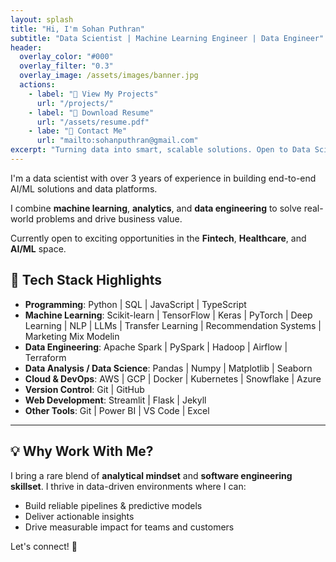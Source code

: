 ```yaml
---
layout: splash
title: "Hi, I'm Sohan Puthran"
subtitle: "Data Scientist | Machine Learning Engineer | Data Engineer"
header:
  overlay_color: "#000"
  overlay_filter: "0.3"
  overlay_image: /assets/images/banner.jpg
  actions:
    - label: "💼 View My Projects"
      url: "/projects/"
    - label: "📄 Download Resume"
      url: "/assets/resume.pdf"
    - labe: "📧 Contact Me"
      url: "mailto:sohanputhran@gmail.com"
excerpt: "Turning data into smart, scalable solutions. Open to Data Science & AI roles in Fintech, Healthcare, and Tech."
---
```


I'm a data scientist with over 3 years of experience in building end-to-end AI/ML solutions and data platforms.

I combine **machine learning**, **analytics**, and **data engineering** to solve real-world problems and drive business value.

Currently open to exciting opportunities in the **Fintech**, **Healthcare**, and **AI/ML** space.

## 🔧 Tech Stack Highlights

- **Programming**: Python | SQL | JavaScript | TypeScript
- **Machine Learning**: Scikit-learn | TensorFlow | Keras | PyTorch | Deep Learning | NLP | LLMs | Transfer Learning | Recommendation Systems | Marketing Mix Modelin
- **Data Engineering**: Apache Spark | PySpark | Hadoop | Airflow | Terraform
- **Data Analysis / Data Science**: Pandas | Numpy | Matplotlib | Seaborn
- **Cloud & DevOps**: AWS | GCP | Docker | Kubernetes | Snowflake | Azure
- **Version Control**: Git | GitHub
- **Web Development**: Streamlit | Flask | Jekyll
- **Other Tools**: Git | Power BI | VS Code | Excel
  
---

## 💡 Why Work With Me?

I bring a rare blend of **analytical mindset** and **software engineering skillset**. I thrive in data-driven environments where I can:

- Build reliable pipelines & predictive models
- Deliver actionable insights
- Drive measurable impact for teams and customers

Let's connect! 🚀

